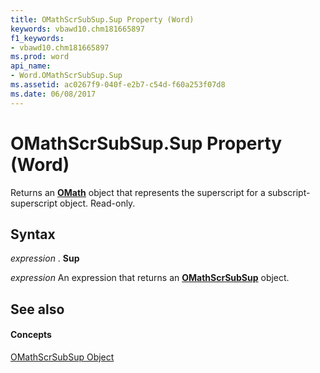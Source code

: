 ```yaml
---
title: OMathScrSubSup.Sup Property (Word)
keywords: vbawd10.chm181665897
f1_keywords:
- vbawd10.chm181665897
ms.prod: word
api_name:
- Word.OMathScrSubSup.Sup
ms.assetid: ac0267f9-040f-e2b7-c54d-f60a253f07d8
ms.date: 06/08/2017
---
```



# OMathScrSubSup.Sup Property (Word)

Returns an  **[OMath](Word.OMath.md)** object that represents the superscript for a subscript-superscript object. Read-only.


## Syntax

 _expression_ . **Sup**

 _expression_ An expression that returns an **[OMathScrSubSup](Word.OMathScrSubSup.md)** object.


## See also


#### Concepts


[OMathScrSubSup Object](Word.OMathScrSubSup.md)

